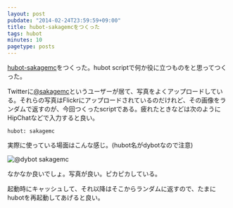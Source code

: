 ```yaml
---
layout: post
pubdate: "2014-02-24T23:59:59+09:00"
title: hubot-sakagemcをつくった
tags: hubot
minutes: 10
pagetype: posts
---
```

[hubot-sakagemc][bouzuya/hubot-sakagemc]をつくった。hubot scriptで何か役に立つものをと思ってつくった。

Twitterに[@sakagemc][]というユーザーが居て、写真をよくアップロードしている。それらの写真はFlickrにアップロードされているのだけれど、その画像をランダムで返すのが、今回つくったscriptである。疲れたときなどは次のようにHipChatなどで入力すると良い。

    hubot: sakagemc

実際に使っている場面はこんな感じ。(hubot名がdybotなので注意)

![@dybot sakagemc](http://gyazo.com/6ffc8ef4fd95dfff16859e27c8440a32.png)

なかなか良いでしょ。写真が良い。ピカピカしている。

起動時にキャッシュして、それ以降はそこからランダムに返すので、たまにhubotを再起動してあげると良い。

[@sakagemc]: https://twitter.com/sakagemc
[bouzuya/hubot-sakagemc]: https://github.com/bouzuya/hubot-sakagemc
